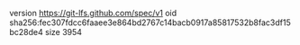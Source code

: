 version https://git-lfs.github.com/spec/v1
oid sha256:fec307fdcc6faaee3e864bd2767c14bacb0917a85817532b8fac3df15bc28de4
size 3954
